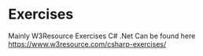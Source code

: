 # Exercises
Mainly W3Resource Exercises C# .Net
Can be found here https://www.w3resource.com/csharp-exercises/
